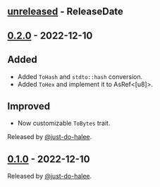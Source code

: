 <!-- next-header -->

## [unreleased] - ReleaseDate


## [0.2.0] - 2022-12-10

## Added

- Added `ToHash` and `stdto::hash` conversion.
- Added `ToHex` and implement it to AsRef<[u8]>.

## Improved

- Now customizable `ToBytes` trait.

Released by [@just-do-halee](https://github.com/just-do-halee).

## [0.1.0] - 2022-12-10

Released by [@just-do-halee](https://github.com/just-do-halee).

<!-- next-url -->

[unreleased]: https://github.com/just-do-halee/stdto/compare/stdto_derive-v0.2.0...HEAD

[0.2.0]: https://github.com/just-do-halee/stdto/compare/v0.1.0...stdto_derive-v0.2.0

[0.1.0]: https://github.com/just-do-halee/stdto/compare/v0.1.0...v0.1.0
